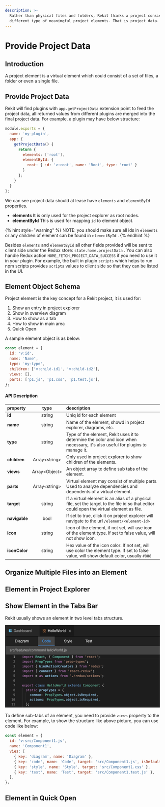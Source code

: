 ```yaml
---
description: >-
  Rather than physical files and folders, Rekit thinks a project consists of
  different type of meaningful project elements. That is project data.
---
```


# Provide Project Data

## Introduction

A project element is a virtual element which could consist of a set of files, a folder or even a single file.

## Provide Project Data

Rekit will find plugins with `app.getProjectData` extension point to feed the project data, all returned values from different plugins are merged into the final project data. For example, a plugin may have below structure:

```javascript
module.exports = {
  name: 'my-plugin',
  app: {
    getProjectData() {
      return {
        elements: ['root'],
        elementById: {
          root: { id: 'v:root', name: 'Root', type: 'root' }
        }
      };
    }
  }
};
```

We can see project data should at lease have `elements` and `elementById` properties.

* **elements** It is only used for the project explorer as root nodes.
* **elementById** This is used for mapping `id` to element object.

{% hint style="warning" %}
NOTE: you should make sure all ids in `elements` or any children of element can be found in `elementById` .
{% endhint %}

Besides `elements` and `elementById` all other fields provided will be sent to client side under the Redux store: `state.home.projectData` . You can also handle Redux action `HOME_FETCH_PROJECT_DATA_SUCCESS` if you need to use it in your plugin. For example, the built in plugin `scripts` which helps to run npm scripts provides `scripts` values to client side so that they can be listed in the UI.

## Element Object Schema

Project element is the key concept for a Rekit project, it is used for:

1. Show an entry in project explorer
2. Show in overview diagram
3. How to show as a tab
4. How to show in main area
5. Quick Open

A sample element object is as below:

```javascript
const element = {
  id: 'v:id',
  name: 'Name',
  type: 'my-type',
  children: ['v:child-id1', 'v:child-id2'],
  views: [],
  parts: ['p1.js', 'p1.css', 'p1.test.js'],
};
```

#### API Description

| property | type | description |
| :--- | :---: | :--- |
| **id** | string | Uniq id for each element |
| **name** | string | Name of the element, showd in project explorer, diagrams, etc. |
| **type** | string | Type of the element, Rekit uses it to determine the color and icon when necessary, it's also useful for plugins to manage it.  |
| **children** | Array&lt;string&gt; | Only used in project explorer to show children of the elements. |
| **views** | Array&lt;Object&gt; | An object array to define sub tabs of the element. |
| **parts** | Array&lt;string&gt; | Virtual element may consist of multiple parts. Used to analyze dependencies and dependents of a virtual element. |
| **target** | string | If a virtual element is an alias of a physical file, set the target to the file id so that editor could open the virtual element as file. |
| **navigable** | bool | If set to true, click it on project explorer will navigate to the url `/element/<element-id>` |
| **icon** | string | Icon of the element, if not set, will use icon of the element type. If set to false value, will not show icon. |
| **iconColor** | string | Hex value of the icon color. If not set, will use color the element type. If set to false value, will show default color, usually `#888` |

## Organize Multiple Files into an Element

## Element in Project Explorer

## Show Element in the Tabs Bar

Rekit usually shows an element in two level tabs structure.

![Two Level Tab Structure](../.gitbook/assets/image.png)

To define sub-tabs of an element, you need to provide `views` property to the element. For example, to show the structure like above picture, you can use code like below:

```javascript
const element = {
  id: 'v:src/Component1.js',
  name: 'Component1',
  vies: [
    { key: 'diagram', name: 'Diagram' },
    { key: 'code', name: 'Code', target: 'src/Component1.js', isDefault: true },
    { key: 'style', name: 'Style', target: 'src/Component1.css' },
    { key: 'test', name: 'Test', target: 'src/Component1.test.js' },
  ],
};
```

## Element in Quick Open

## 

